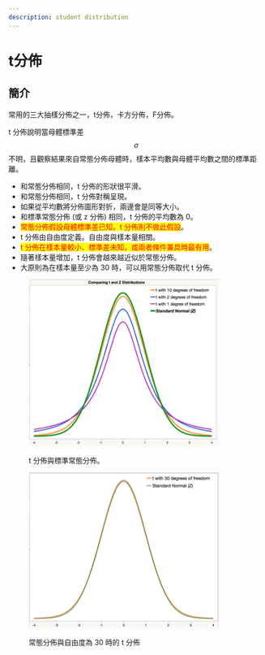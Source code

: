 ```yaml
---
description: student distribution
---
```


# t分佈

## 簡介

常用的三大抽樣分佈之一，t分佈，卡方分佈，F分佈。

t 分佈說明當母體標準差$$\sigma$$不明，且觀察結果來自常態分佈母體時，樣本平均數與母體平均數之間的標準距離。

* 和常態分佈相同，t 分佈的形狀很平滑。&#x20;
* 和常態分佈相同，t 分佈對稱呈現。
* 如果從平均數將分佈圖形對折，兩邊會是同等大小。&#x20;
* 和標準常態分佈 (或 z 分佈) 相同，t 分佈的平均數為 0。
* <mark style="color:red;">常態分佈假設母體標準差已知。t 分佈則不做此假設</mark>。&#x20;
* t 分佈由自由度定義。自由度與樣本量相關。
* <mark style="color:red;">t 分佈在樣本量較小、標準差未知，或兩者條件兼具時最有用</mark>。&#x20;
* 隨著樣本量增加，t 分佈會越來越近似於常態分佈。
* 大原則為在樣本量至少為 30 時，可以用常態分佈取代 t 分佈。

<figure><img src="../../.gitbook/assets/image (19).png" alt="" width="375"><figcaption><p>t 分佈與標準常態分佈。</p></figcaption></figure>

<figure><img src="../../.gitbook/assets/image (20).png" alt="" width="375"><figcaption><p>常態分佈與自由度為 30 時的 t 分佈</p></figcaption></figure>
